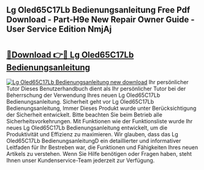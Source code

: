 ## Lg Oled65C17Lb Bedienungsanleitung Free Pdf Download - Part-H9e New Repair Owner Guide - User Service Edition NmjAj

# <h2><a href="http://df4qte9.blite.top/?on=Lg+Oled65C17Lb+Bedienungsanleitung">🔗Download 👉🔴 Lg Oled65C17Lb Bedienungsanleitung</a></h2>

[![Lg Oled65C17Lb Bedienungsanleitung new download](https://i.imgur.com/lujVjoI.png)](http://df4qte9.blite.top/?on=Lg+Oled65C17Lb+Bedienungsanleitung)
Ihr persönlicher Tutor Dieses Benutzerhandbuch dient als Ihr persönlicher Tutor bei der Beherrschung der Verwendung Ihres neuen Lg Oled65C17Lb Bedienungsanleitung. Sicherheit geht vor Lg Oled65C17Lb Bedienungsanleitung, Immer Dieses Produkt wurde unter Berücksichtigung der Sicherheit entwickelt. Bitte beachten Sie beim Betrieb alle Sicherheitsvorkehrungen. Mit Funktionen wie der Funktionsliste wurde Ihr neues Lg Oled65C17Lb Bedienungsanleitung entwickelt, um die Produktivität und Effizienz zu maximieren. Wir glauben, dass das Lg Oled65C17Lb BedienungsanleitungD ein detaillierter und informativer Leitfaden für Ihr Bestreben war, die Funktionen und Fähigkeiten Ihres neuen Artikels zu verstehen. Wenn Sie Hilfe benötigen oder Fragen haben, steht Ihnen unser Kundenservice-Team jederzeit zur Verfügung.
